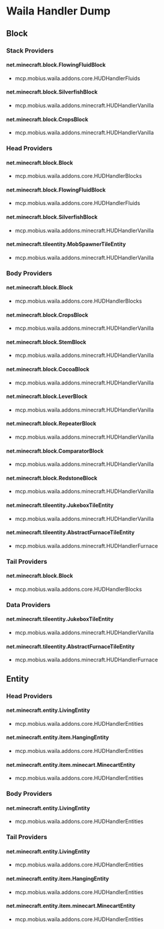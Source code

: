 # Waila Handler Dump
## Block
### Stack Providers

#### net.minecraft.block.FlowingFluidBlock
* mcp.mobius.waila.addons.core.HUDHandlerFluids

#### net.minecraft.block.SilverfishBlock
* mcp.mobius.waila.addons.minecraft.HUDHandlerVanilla

#### net.minecraft.block.CropsBlock
* mcp.mobius.waila.addons.minecraft.HUDHandlerVanilla


### Head Providers

#### net.minecraft.block.Block
* mcp.mobius.waila.addons.core.HUDHandlerBlocks

#### net.minecraft.block.FlowingFluidBlock
* mcp.mobius.waila.addons.core.HUDHandlerFluids

#### net.minecraft.block.SilverfishBlock
* mcp.mobius.waila.addons.minecraft.HUDHandlerVanilla

#### net.minecraft.tileentity.MobSpawnerTileEntity
* mcp.mobius.waila.addons.minecraft.HUDHandlerVanilla


### Body Providers

#### net.minecraft.block.Block
* mcp.mobius.waila.addons.core.HUDHandlerBlocks

#### net.minecraft.block.CropsBlock
* mcp.mobius.waila.addons.minecraft.HUDHandlerVanilla

#### net.minecraft.block.StemBlock
* mcp.mobius.waila.addons.minecraft.HUDHandlerVanilla

#### net.minecraft.block.CocoaBlock
* mcp.mobius.waila.addons.minecraft.HUDHandlerVanilla

#### net.minecraft.block.LeverBlock
* mcp.mobius.waila.addons.minecraft.HUDHandlerVanilla

#### net.minecraft.block.RepeaterBlock
* mcp.mobius.waila.addons.minecraft.HUDHandlerVanilla

#### net.minecraft.block.ComparatorBlock
* mcp.mobius.waila.addons.minecraft.HUDHandlerVanilla

#### net.minecraft.block.RedstoneBlock
* mcp.mobius.waila.addons.minecraft.HUDHandlerVanilla

#### net.minecraft.tileentity.JukeboxTileEntity
* mcp.mobius.waila.addons.minecraft.HUDHandlerVanilla

#### net.minecraft.tileentity.AbstractFurnaceTileEntity
* mcp.mobius.waila.addons.minecraft.HUDHandlerFurnace


### Tail Providers

#### net.minecraft.block.Block
* mcp.mobius.waila.addons.core.HUDHandlerBlocks


### Data Providers

#### net.minecraft.tileentity.JukeboxTileEntity
* mcp.mobius.waila.addons.minecraft.HUDHandlerVanilla

#### net.minecraft.tileentity.AbstractFurnaceTileEntity
* mcp.mobius.waila.addons.minecraft.HUDHandlerFurnace


## Entity
### Head Providers

#### net.minecraft.entity.LivingEntity
* mcp.mobius.waila.addons.core.HUDHandlerEntities

#### net.minecraft.entity.item.HangingEntity
* mcp.mobius.waila.addons.core.HUDHandlerEntities

#### net.minecraft.entity.item.minecart.MinecartEntity
* mcp.mobius.waila.addons.core.HUDHandlerEntities


### Body Providers

#### net.minecraft.entity.LivingEntity
* mcp.mobius.waila.addons.core.HUDHandlerEntities


### Tail Providers

#### net.minecraft.entity.LivingEntity
* mcp.mobius.waila.addons.core.HUDHandlerEntities

#### net.minecraft.entity.item.HangingEntity
* mcp.mobius.waila.addons.core.HUDHandlerEntities

#### net.minecraft.entity.item.minecart.MinecartEntity
* mcp.mobius.waila.addons.core.HUDHandlerEntities

